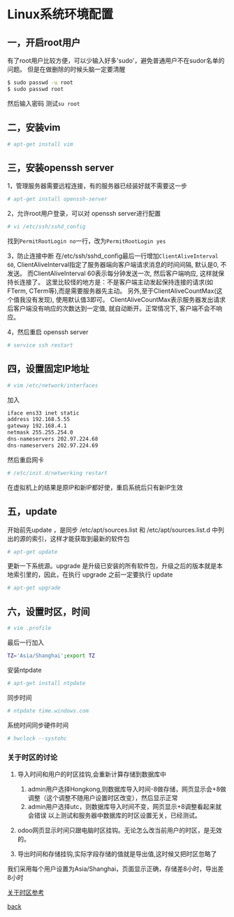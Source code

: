 # Linux系统环境配置

## 一，开启root用户
有了root用户比较方便，可以少输入好多'sudo'，避免普通用户不在sudor名单的问题。
但是在做删除的时候头脑一定要清醒
```sh
$ sudo passwd -u root
$ sudo passwd root
```
然后输入密码
测试`su root`

## 二，安装vim
```sh
# apt-get install vim
```

## 三，安装openssh server
1，管理服务器需要远程连接，有的服务器已经装好就不需要这一步
```sh
# apt-get install openssh-server
```
2，允许root用户登录，可以对 openssh server进行配置
```sh
# vi /etc/ssh/sshd_config
```
找到`PermitRootLogin no`一行，改为`PermitRootLogin yes`

3，防止连接中断
在/etc/ssh/sshd_config最后一行增加`ClientAliveInterval 60`, 
ClientAliveInterval指定了服务器端向客户端请求消息的时间间隔, 默认是0, 不发送。
而ClientAliveInterval 60表示每分钟发送一次, 然后客户端响应, 这样就保持长连接了。
这里比较怪的地方是：不是客户端主动发起保持连接的请求(如FTerm, CTerm等),而是需要服务器先主动。
另外,至于ClientAliveCountMax(这个值我没有发现), 使用默认值3即可。
ClientAliveCountMax表示服务器发出请求后客户端没有响应的次数达到一定值, 就自动断开。正常情况下, 客户端不会不响应。

4，然后重启 openssh server
```sh
# service ssh restart
```

## 四，设置固定IP地址
```sh
# vim /etc/network/interfaces
```

加入
```sh
iface ens33 inet static  
address 192.168.5.55
gateway 192.168.4.1
netmask 255.255.254.0
dns-nameservers 202.97.224.68
dns-nameservers 202.97.224.69
```
然后重启网卡
```sh
# /etc/init.d/networking restart 
```
在虚拟机上的结果是原IP和新IP都好使，重启系统后只有新IP生效

## 五，update
开始前先update ，是同步 /etc/apt/sources.list 和 /etc/apt/sources.list.d 中列出的源的索引，这样才能获取到最新的软件包
```sh
# apt-get update
```
更新一下系统源。upgrade 是升级已安装的所有软件包，升级之后的版本就是本地索引里的，因此，在执行 upgrade 之前一定要执行 update
``` sh
# apt-get upgrade 
```

## 六，设置时区，时间
```sh
# vim .profile
```
最后一行加入
```sh
TZ='Asia/Shanghai';export TZ
```
安装ntpdate
```sh
# apt-get install ntpdate
```
同步时间
```sh
# ntpdate time.windows.com
```
系统时间同步硬件时间
```sh
# hwclock --systohc
```
### 关于时区的讨论
1. 导入时间和用户的时区挂钩,会重新计算存储到数据库中
    1. admin用户选择Hongkong,则数据库导入时间-8做存储，网页显示会+8做调整（这个调整不随用户设置时区改变），然后显示正常
    1. admin用户选择utc，则数据库导入时间不变，网页显示+8调整看起来就会错误
以上测试和服务器中数据库的时区设置无关，已经测试。

2. odoo网页显示时间只跟电脑时区挂钩。无论怎么改当前用户的时区，是无效的。

3. 导出时间和存储挂钩,实际字段存储的值就是导出值,这时候又把时区忽略了

我们采用每个用户设置为Asia/Shanghai，页面显示正确，存储差8小时，导出差8小时


[关于时区参考](http://os.51cto.com/art/201205/336643.htm)


[back](../)
